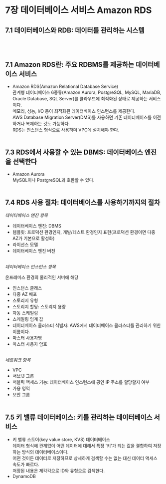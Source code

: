 # 7장 데이터베이스 서비스 Amazon RDS
## 7.1 데이터베이스와 RDB: 데이터를 관리하는 시스템
</br></br>

## 7.1 Amazon RDS란: 주요 RDBMS를 제공하는 데이터베이스 서비스
* Amazon RDS(Amazon Relational Database Service)</br>
  관계형 데이터베이스 6종류(Amazon Aurora, PostgreSQL, MySQL, MariaDB, Oracle Database, SQL Server)를 클라우드에 최적화된 상태로 제공하는 서비스이다.</br>
  메모리, 성능, I/O 등이 최적화된 데이터베이스 인스턴스를 제공한다.</br>
  AWS Database Migration Server(DMS)를 사용하면 기존 데이터베이스를 이전하거나 복제하는 것도 가능하다.</br>
  RDS는 인스턴스 형식으로 사용하며 VPC에 설치해야 한다.
</br></br>

## 7.3 RDS에서 사용할 수 있는 DBMS: 데이터베이스 엔진을 선택한다
* Amazon Aurora</br>
  MySQL이나 PostgreSQL과 호환할 수 있다.
</br></br>

## 7.4 RDS 사용 절차: 데이터베이스를 사용하기까지의 절차
<i>데이터베이스 엔진 항목</i></br>
* 데이터베이스 엔진: DBMS
* 템플릿: 프로덕션 환경인지, 개발/테스트 환경인지 표현(프로덕션 환경이면 다중 AZ가 기본으로 활성화)
* 라이선스 모델
* 데이터베이스 엔진 버전
</br>
<i>데이터베이스 인스턴스 항목</i></br>

온프레미스 환경의 물리적인 서버에 해당
* 인스턴스 클래스
* 다중 AZ 배포
* 스토리지 유형
* 스토리지 할당: 스토리지 용량
* 자동 스케일링
* 스케일링 임계 값
* 데이터베이스 클러스터 식별자: AWS에서 데이터베이스 클러스터를 관리하기 위한 이름이다.
* 마스터 사용자명
* 마스터 사용자 암호
</br>
<i>네트워크 항목</i></br>

* VPC
* 서브넷 그룹
* 퍼블릭 액세스 기능: 데이터베이스 인스턴스에 공인 IP 주소를 할당할지 여부
* 가용 영역
* 보안 그룹
</br></br>

## 7.5 키 밸류 데이터베이스: 키를 관리하는 데이터베이스 서비스
* 키 밸류 스토어(key value store, KVS) 데이터베이스</br>
  데이터 형식에 관계없이 어떤 데이터에 대해서 특정 '키'가 되는 값을 결합하여 저장하는 방식의 데이터베이스이다.</br>
  어떤 것이든 데이터로 저장하므로 상세하게 검색할 수는 없는 대신 데이터 액세스 속도가 빠르다.</br>
  저장된 내용은 제각각으로 ID와 유형으로 검색한다.</br>
* DynamoDB</br>
  
